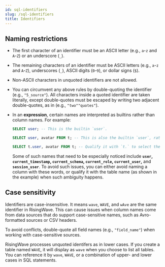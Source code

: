 ```yaml
---
id: sql-identifiers
slug: /sql-identifiers
title: Identifiers
---
```

<head>
  <link rel="canonical" href="https://docs.risingwave.com/docs/current/sql-identifiers/" />
</head>

## Naming restrictions

* The first character of an identifier must be an ASCII letter (e.g., `a`-`z` and `A`-`Z`) or an underscore (`_`).
* The remaining characters of an identifier must be ASCII letters (e.g., `a`-`z` and `A`-`Z`), underscores (`_`), ASCII digits (`0`-`9`), or dollar signs (`$`).
* Non-ASCII characters in unquoted identifiers are not allowed.
* You can circumvent any above rules by double-quoting the identifier (e.g., `"5_source"`). All characters inside a quoted identifier are taken literally, except double-quotes must be escaped by writing two adjacent double-quotes, as in (e.g., `"two""quotes"`).
* In an **expression**, certain names are interpreted as builtins rather than column names. For example:

    ```sql title="Names interpreted as builtins"
    SELECT user; -- This is the builtin `user`.

    SELECT user, avatar FROM t; -- This is also the builtin `user`, rather than a column from the table `t`.

    SELECT t.user, avatar FROM t; -- Qualify it with `t.` to select the column rather than the builtin.
    ```

  Some of such names that need to be especially noticed include **`user`, `current_timestamp`, `current_schema`, `current_role`, `current_user`,** and **`session_user`**. To avoid such issues, you can either avoid naming a column with these words, or qualify it with the table name (as shown in the example) when such ambiguity happens.



## Case sensitivity

Identifiers are case-insensitive. It means `wave`, `WAVE`, and `wAve` are the same identifier in RisingWave. This can cause issues when column names come from data sources that do support case-sensitive names, such as Avro-formatted sources or CSV headers.

To avoid conflicts, double-quote all field names (e.g., `"field_name"`) when working with case-sensitive sources.

RisingWave processes unquoted identifers as in lower cases. If you create a table named `WAVE`, it will display as `wave` when you choose to list all tables. You can reference it by `wave`, `WAVE`, or a combination of upper- and lower cases in SQL statements.